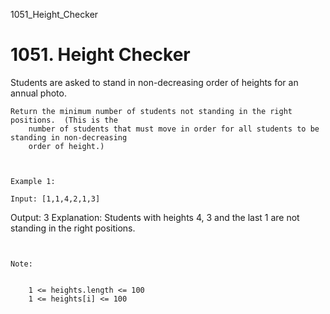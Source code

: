 1051_Height_Checker
# 1051. Height Checker

Students are asked to stand in non-decreasing order of heights for an annual photo.

    Return the minimum number of students not standing in the right positions.  (This is the
        number of students that must move in order for all students to be standing in non-decreasing
        order of height.)

     

    Example 1:

    Input: [1,1,4,2,1,3]
Output: 3
Explanation: 
Students with heights 4, 3 and the last 1 are not standing in the right positions.

     

    Note:

    
        1 <= heights.length <= 100
        1 <= heights[i] <= 100